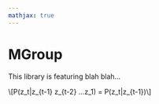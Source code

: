 ```yaml
---
mathjax: true
---
```


# MGroup
This library is featuring blah blah...

\\[P(z\_t|z\_{t-1} z\_{t-2} ...z\_1) = P(z\_t|z\_{t-1})\\]

